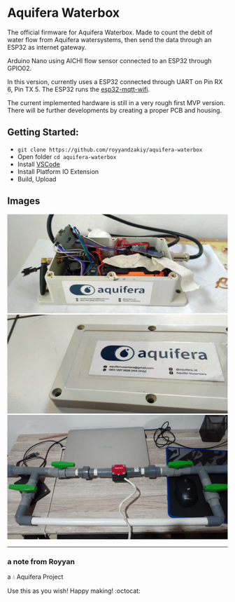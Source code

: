 # Aquifera Waterbox

The official firmware for Aquifera Waterbox. Made to count the debit of water flow from Aquifera watersystems, then send the data through an ESP32 as internet gateway.

Arduino Nano using AICHI flow sensor connected to an ESP32 through GPIO02.

In this version, currently uses a ESP32 connected through UART on Pin RX 6, Pin TX 5. The ESP32 runs the [esp32-mqtt-wifi](https://github.com/royyandzakiy/esp32-mqtt-wifi).

The current implemented hardware is still in a very rough first MVP version. There will be further developments by creating a proper PCB and housing.

## Getting Started:

- `git clone https://github.com/royyandzakiy/aquifera-waterbox`
- Open folder `cd aquifera-waterbox`
- Install [VSCode](https://www.arduino.cc/en/main/software)
- Install Platform IO Extension
- Build, Upload

## Images

![](docs/waterbox-1.jpeg)
![](docs/waterbox-2.jpeg)
![](docs/waterbox-3.jpeg)

---

### a note from Royyan

a :droplet: Aquifera Project

Use this as you wish! Happy making! :octocat: